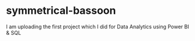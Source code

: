 # symmetrical-bassoon
I am uploading the first project which I did for Data Analytics using Power BI & SQL 
